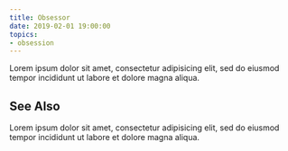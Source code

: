 ```yaml
---
title: Obsessor
date: 2019-02-01 19:00:00
topics:
- obsession
---
```


Lorem ipsum dolor sit amet, consectetur adipisicing elit, sed do eiusmod tempor incididunt ut labore et dolore magna aliqua.

## See Also
Lorem ipsum dolor sit amet, consectetur adipisicing elit, sed do eiusmod tempor incididunt ut labore et dolore magna aliqua.
